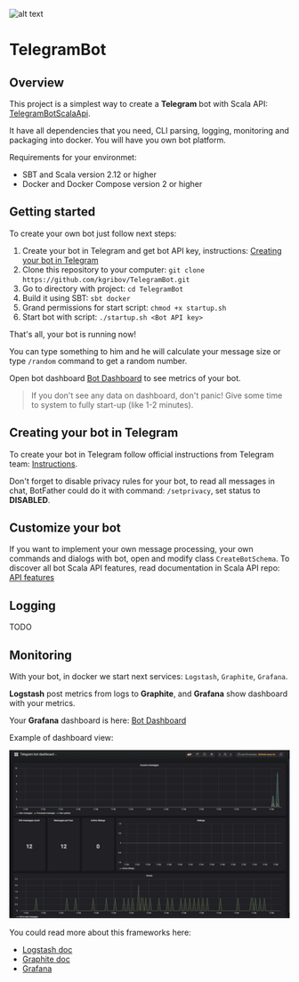 ![alt text](https://travis-ci.org/kgribov/TelegramBot.svg?branch=master)

# TelegramBot

## Overview
This project is a simplest way to create a **Telegram** bot with Scala API: [TelegramBotScalaApi](https://github.com/kgribov/TelegramBotScalaApi).

It have all dependencies that you need, CLI parsing, logging, monitoring and packaging into docker. You will have you own bot platform.

Requirements for your environmet:

* SBT and Scala version 2.12 or higher
* Docker and Docker Compose version 2 or higher

## Getting started

To create your own bot just follow next steps:

1. Create your bot in Telegram and get bot API key, instructions: [Creating your bot in Telegram](https://github.com/kgribov/TelegramBot#creating-your-bot-in-telegram)
1. Clone this repository to your computer: `git clone https://github.com/kgribov/TelegramBot.git`
1. Go to directory with project: `cd TelegramBot`
1. Build it using SBT: `sbt docker`
1. Grand permissions for start script: `chmod +x startup.sh`
1. Start bot with script: `./startup.sh <Bot API key>`

That's all, your bot is running now!

You can type something to him and he will calculate your message size or type `/random` command to get a random number.

Open bot dashboard [Bot Dashboard](http://localhost:9999/d/bots/telegram-bot-dashboard?refresh=10s&orgId=1) to see metrics of your bot.

> If you don't see any data on dashboard, don't panic! Give some time to system to fully start-up (like 1-2 minutes).

## Creating your bot in Telegram

To create your bot in Telegram follow official instructions from Telegram team: [Instructions](https://core.telegram.org/bots#6-botfather).

Don't forget to disable privacy rules for your bot, to read all messages in chat, BotFather could do it with command: `/setprivacy`, set status to **DISABLED**.

## Customize your bot

If you want to implement your own message processing, your own commands and dialogs with bot, open and modify class `CreateBotSchema`.
To discover all bot Scala API features, read documentation in Scala API repo: [API features](https://github.com/kgribov/TelegramBotScalaApi#api-features)

## Logging

TODO

## Monitoring

With your bot, in docker we start next services: `Logstash`, `Graphite`, `Grafana`.

**Logstash** post metrics from logs to **Graphite**, and **Grafana** show dashboard with your metrics.

Your **Grafana** dashboard is here: [Bot Dashboard](http://localhost:9999/d/bots/telegram-bot-dashboard?refresh=10s&orgId=1)

Example of dashboard view:

![Dashboard screen](/img/dashboard.jpg)

You could read more about this frameworks here:
* [Logstash doc](https://www.elastic.co/products/logstash)
* [Graphite doc](https://graphite.readthedocs.io/en/latest/)
* [Grafana](http://docs.grafana.org/)
